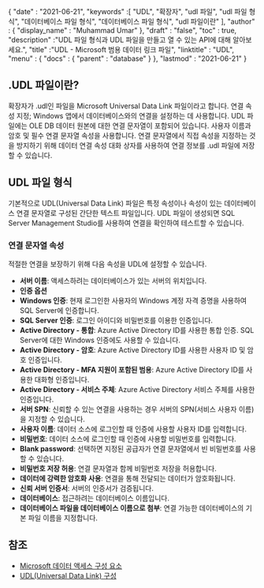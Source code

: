 {
  "date" : "2021-06-21",
  "keywords" :[ "UDL", "확장자", "udl 파일", "udl 파일 형식", "데이터베이스 파일 형식", "데이터베이스 파일 형식", "udl 파일이란" ],
  "author" : {
    "display_name" : "Muhammad Umar"
},
  "draft" : "false",
  "toc" : true,
  "description" :"UDL 파일 형식과 UDL 파일을 만들고 열 수 있는 API에 대해 알아보세요.",
  "title" :"UDL - Microsoft 범용 데이터 링크 파일",
  "linktitle" : "UDL",
  "menu" : {
    "docs" : {
      "parent" : "database"
}
},
  "lastmod" : "2021-06-21"
}

## .UDL 파일이란?
확장자가 .udl인 파일을 Microsoft Universal Data Link 파일이라고 합니다. 연결 속성 지정; Windows 앱에서 데이터베이스와의 연결을 설정하는 데 사용합니다. UDL 파일에는 OLE DB 데이터 원본에 대한 연결 문자열이 포함되어 있습니다. 사용자 이름과 암호 및 필수 연결 문자열 속성을 사용합니다. 연결 문자열에서 직접 속성을 지정하는 것을 방지하기 위해 데이터 연결 속성 대화 상자를 사용하여 연결 정보를 .udl 파일에 저장할 수 있습니다.

## UDL 파일 형식
기본적으로 UDL(Universal Data Link) 파일은 특정 속성이나 속성이 있는 데이터베이스 연결 문자열로 구성된 간단한 텍스트 파일입니다. UDL 파일이 생성되면 SQL Server Management Studio를 사용하여 연결을 확인하여 테스트할 수 있습니다.

### 연결 문자열 속성
적절한 연결을 보장하기 위해 다음 속성을 UDL에 설정할 수 있습니다.

- **서버 이름**: 액세스하려는 데이터베이스가 있는 서버의 위치입니다.
- **인증 옵션**
- **Windows 인증**: 현재 로그인한 사용자의 Windows 계정 자격 증명을 사용하여 SQL Server에 인증합니다.
- **SQL Server 인증**: 로그인 아이디와 비밀번호를 이용한 인증입니다.
- **Active Directory - 통합**: Azure Active Directory ID를 사용한 통합 인증. SQL Server에 대한 Windows 인증에도 사용할 수 있습니다.
- **Active Directory - 암호**: Azure Active Directory ID를 사용한 사용자 ID 및 암호 인증입니다.
- **Active Directory - MFA 지원이 포함된 범용**: Azure Active Directory ID를 사용한 대화형 인증입니다.
- **Active Directory - 서비스 주체**: Azure Active Directory 서비스 주체를 사용한 인증입니다.
- **서버 SPN**: 신뢰할 수 있는 연결을 사용하는 경우 서버의 SPN(서비스 사용자 이름)을 지정할 수 있습니다.
- **사용자 이름**: 데이터 소스에 로그인할 때 인증에 사용할 사용자 ID를 입력합니다.
- **비밀번호**: 데이터 소스에 로그인할 때 인증에 사용할 비밀번호를 입력합니다.
- **Blank password**: 선택하면 지정된 공급자가 연결 문자열에서 빈 비밀번호를 사용할 수 있습니다.
- **비밀번호 저장 허용**: 연결 문자열과 함께 비밀번호 저장을 허용합니다.
- **데이터에 강력한 암호화 사용**: 연결을 통해 전달되는 데이터가 암호화됩니다.
- **신뢰 서버 인증서**: 서버의 인증서가 검증됩니다.
- **데이터베이스**: 접근하려는 데이터베이스 이름입니다.
- **데이터베이스 파일을 데이터베이스 이름으로 첨부**: 연결 가능한 데이터베이스의 기본 파일 이름을 지정합니다.

## 참조 ##

* [Microsoft 데이터 액세스 구성 요소](https://en.wikipedia.org/wiki/Microsoft_Data_Access_Components#Universal_data_link)
* [UDL(Universal Data Link) 구성](https://learn.microsoft.com/en-us/sql/connect/oledb/help-topics/data-link-pages?view=sql-server-ver15)

